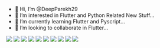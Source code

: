 - 👋 Hi, I’m @DeepParekh29
- 👀 I’m interested in Flutter and Python Related New Stuff...
- 🌱 I’m currently learning Flutter and Pyscript...
- 💞️ I’m looking to collaborate in Flutter...

![](https://img.shields.io/badge/Dart-0175C2?style=for-the-badge&logo=dart&logoColor=white)
![](	https://img.shields.io/badge/Python-3776AB?style=for-the-badge&logo=python&logoColor=yellow)
![](https://img.shields.io/badge/HTML-239120?style=for-the-badge&logo=html5&logoColor=white)
![](	https://img.shields.io/badge/CSS-239120?&style=for-the-badge&logo=css3&logoColor=white)
![](https://img.shields.io/badge/JavaScript-F7DF1E?style=for-the-badge&logo=javascript&logoColor=black)
![](https://img.shields.io/badge/Java-ED8B00?style=for-the-badge&logo=java&logoColor=blue)
![](https://img.shields.io/badge/AngularJS-E23237?style=for-the-badge&logo=angularjs&logoColor=white)
![](https://img.shields.io/badge/Flutter-02569B?style=for-the-badge&logo=flutter&logoColor=white)
![](https://img.shields.io/badge/Google%20Analytics-E37400?style=for-the-badge&logo=google%20analytics&logoColor=white)
![](	https://img.shields.io/badge/TensorFlow-FF6F00?style=for-the-badge&logo=tensorflow&logoColor=white)




<!---
DeepParekh29/DeepParekh29 is a ✨ special ✨ repository because its `README.md` (this file) appears on your GitHub profile.
You can click the Preview link to take a look at your changes.
--->
